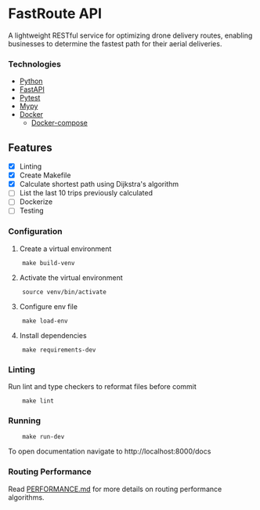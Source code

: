 # FastRoute API

A lightweight RESTful service for optimizing drone delivery routes, enabling businesses to determine the fastest path for their aerial deliveries.

### Technologies

- [Python](https://www.python.org/)
- [FastAPI](https://fastapi.tiangolo.com/)
- [Pytest](https://docs.pytest.org/en/7.3.x/)
- [Mypy](https://mypy-lang.org/)
- [Docker](https://docs.docker.com/get-docker/)
  - [Docker-compose](https://docs.docker.com/engine/reference/commandline/compose/)


## Features

- [x] Linting
- [x] Create Makefile
- [x] Calculate shortest path using Dijkstra's algorithm
- [ ] List the last 10 trips previously calculated
- [ ] Dockerize
- [ ] Testing

### Configuration

1. Create a virtual environment

```shell
    make build-venv
```

2. Activate the virtual environment

```shell
    source venv/bin/activate
```

3. Configure env file

```shell
    make load-env
```

4. Install dependencies

```shell
    make requirements-dev 
```

### Linting

Run lint and type checkers to reformat files before commit

```shell
    make lint
```

### Running

```shell
    make run-dev
```

To open documentation navigate to http://localhost:8000/docs

### Routing Performance

Read [PERFORMANCE.md](./PERFORMANCE.md) for more details on routing performance algorithms.
